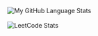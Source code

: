 ![My GitHub Language Stats](https://github-readme-stats.vercel.app/api/top-langs/?username=0xShay&langs_count=5&theme=tokyonight)
<br><br>
![LeetCode Stats](https://leetcard.jacoblin.cool/0xShay?theme=dark&font=Fira%20Mono&ext=heatmap)

